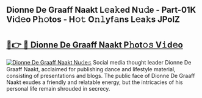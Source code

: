 ## Dionne De Graaff Naakt L𝚎a𝚔ed N𝚞𝚍e - Part-01K Vi𝚍𝚎o P𝚑𝚘tos - H𝚘𝚝 O𝚗𝚕yf𝚊ns L𝚎a𝚔s JPoIZ

# <h2><a href="http://kfc5c1.oniu.top/?m=Dionne+De+Graaff+Naakt">🔗👉 🔴 Dionne De Graaff Naakt P𝚑ot𝚘𝚜 V𝚒d𝚎o</a></h2>

[![Dionne De Graaff Naakt Nu𝚍e𝚜](https://i.imgur.com/0qMVB7G.gif)](http://kfc5c1.oniu.top/?m=Dionne+De+Graaff+Naakt)
Social media thought leader Dionne De Graaff Naakt, acclaimed for publishing dance and lifestyle material, consisting of presentations and blogs. The public face of Dionne De Graaff Naakt exudes a friendly and relatable energy, but the intricacies of his personal life remain shrouded in secrecy.  
